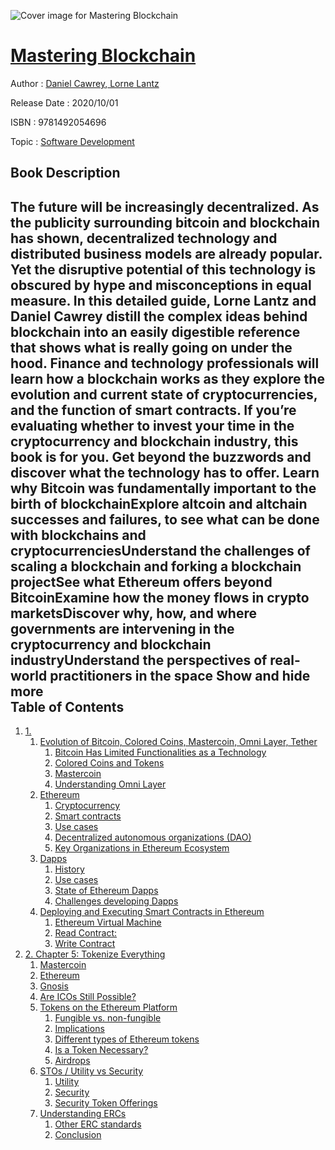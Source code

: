 ![Cover image for Mastering Blockchain](https://imgdetail.ebookreading.net/cover/cover/20200215/EB9781492054696.jpg)

[Mastering Blockchain](https://ebookreading.net/view/book/Mastering+Blockchain-EB9781492054696_1.html "Mastering Blockchain")
====================================================================================================================

Author : [Daniel Cawrey](https://ebookreading.net/search/author/Daniel+Cawrey),[ Lorne Lantz](https://ebookreading.net/search/author/+Lorne+Lantz)

Release Date : 2020/10/01

ISBN : 9781492054696

Topic : [Software Development](https://ebookreading.net/search/category/software-development)

Book Description
-----------------

 The future will be increasingly decentralized. As the publicity surrounding bitcoin and blockchain has shown, decentralized technology and distributed business models are already popular. Yet the disruptive potential of this technology is obscured by hype and misconceptions in equal measure. In this detailed guide, Lorne Lantz and Daniel Cawrey distill the complex ideas behind blockchain into an easily digestible reference that shows what is really going on under the hood.
Finance and technology professionals will learn how a blockchain works as they explore the evolution and current state of cryptocurrencies, and the function of smart contracts. If you’re evaluating whether to invest your time in the cryptocurrency and blockchain industry, this book is for you. Get beyond the buzzwords and discover what the technology has to offer.
Learn why Bitcoin was fundamentally important to the birth of blockchainExplore altcoin and altchain successes and failures, to see what can be done with blockchains and cryptocurrenciesUnderstand the challenges of scaling a blockchain and forking a blockchain projectSee what Ethereum offers beyond BitcoinExamine how the money flows in crypto marketsDiscover why, how, and where governments are intervening in the cryptocurrency and blockchain industryUnderstand the perspectives of real-world practitioners in the space        Show and hide more                
Table of Contents
-----------------

1. [1. ](https://ebookreading.net/view/book/Mastering+Blockchain-EB9781492054696_4.html#_idJvH0HA)
    1. [         Evolution of Bitcoin, Colored Coins, Mastercoin, Omni Layer, Tether        ](https://ebookreading.net/view/book/Mastering+Blockchain-EB9781492054696_4.html#evolution_of_bitcoi)
        1. [           Bitcoin Has Limited Functionalities as a Technology         ](https://ebookreading.net/view/book/Mastering+Blockchain-EB9781492054696_4.html#bitcoin_has_limited)
        1. [           Colored Coins and Tokens         ](https://ebookreading.net/view/book/Mastering+Blockchain-EB9781492054696_4.html#colored_coins_and_t)
        1. [           Mastercoin         ](https://ebookreading.net/view/book/Mastering+Blockchain-EB9781492054696_4.html#mastercoin)
        1. [           Understanding Omni Layer         ](https://ebookreading.net/view/book/Mastering+Blockchain-EB9781492054696_4.html#understanding_omni_)
    1. [         Ethereum                 ](https://ebookreading.net/view/book/Mastering+Blockchain-EB9781492054696_4.html#ethereum_idSW6rwR)
        1. [           Cryptocurrency         ](https://ebookreading.net/view/book/Mastering+Blockchain-EB9781492054696_4.html#cryptocurrency)
        1. [           Smart contracts         ](https://ebookreading.net/view/book/Mastering+Blockchain-EB9781492054696_4.html#smart_contracts)
        1. [           Use cases         ](https://ebookreading.net/view/book/Mastering+Blockchain-EB9781492054696_4.html#use_cases_idHDFmFC)
        1. [           Decentralized autonomous organizations (DAO)         ](https://ebookreading.net/view/book/Mastering+Blockchain-EB9781492054696_4.html#decentralized_auton)
        1. [           Key Organizations in Ethereum Ecosystem         ](https://ebookreading.net/view/book/Mastering+Blockchain-EB9781492054696_4.html#key_organizations_i)
    1. [         Dapps       ](https://ebookreading.net/view/book/Mastering+Blockchain-EB9781492054696_4.html#dapps_idvokIYR)
        1. [           History         ](https://ebookreading.net/view/book/Mastering+Blockchain-EB9781492054696_4.html#history_idJyCYPl)
        1. [           Use cases         ](https://ebookreading.net/view/book/Mastering+Blockchain-EB9781492054696_4.html#use_cases_idH2w7Iv)
        1. [           State of Ethereum Dapps         ](https://ebookreading.net/view/book/Mastering+Blockchain-EB9781492054696_4.html#state_of_ethereum_d)
        1. [           Challenges developing Dapps         ](https://ebookreading.net/view/book/Mastering+Blockchain-EB9781492054696_4.html#challenges_developi)
    1. [         Deploying and Executing Smart Contracts in  Ethereum        ](https://ebookreading.net/view/book/Mastering+Blockchain-EB9781492054696_4.html#deploying_and_execu)
        1. [           Ethereum Virtual Machine         ](https://ebookreading.net/view/book/Mastering+Blockchain-EB9781492054696_4.html#ethereum_virtual_ma)
        1. [           Read Contract:         ](https://ebookreading.net/view/book/Mastering+Blockchain-EB9781492054696_4.html#read_contract)
        1. [           Write Contract         ](https://ebookreading.net/view/book/Mastering+Blockchain-EB9781492054696_4.html#write_contract)
1. [2. Chapter 5: Tokenize Everything](https://ebookreading.net/view/book/Mastering+Blockchain-EB9781492054696_5.html#bitcoin_s_launch)
    1. [Mastercoin](https://ebookreading.net/view/book/Mastering+Blockchain-EB9781492054696_5.html#mastercoin)
    1. [Ethereum](https://ebookreading.net/view/book/Mastering+Blockchain-EB9781492054696_5.html#ethereum_idx01rbF)
    1. [Gnosis](https://ebookreading.net/view/book/Mastering+Blockchain-EB9781492054696_5.html#gnosis_idnwzeC1)
    1. [Are ICOs Still Possible?](https://ebookreading.net/view/book/Mastering+Blockchain-EB9781492054696_5.html#are_icos_still_poss)
    1. [Tokens on the Ethereum Platform](https://ebookreading.net/view/book/Mastering+Blockchain-EB9781492054696_5.html#tokens_on_the_ether)
        1. [Fungible vs. non-fungible](https://ebookreading.net/view/book/Mastering+Blockchain-EB9781492054696_5.html#fungible_vs_non_fun)
        1. [Implications](https://ebookreading.net/view/book/Mastering+Blockchain-EB9781492054696_5.html#implications)
        1. [Different types of Ethereum tokens](https://ebookreading.net/view/book/Mastering+Blockchain-EB9781492054696_5.html#different_types_of_)
        1. [Is a Token Necessary?](https://ebookreading.net/view/book/Mastering+Blockchain-EB9781492054696_5.html#is_a_token_necessar)
        1. [Airdrops](https://ebookreading.net/view/book/Mastering+Blockchain-EB9781492054696_5.html#airdrops_id7i1rXB)
    1. [STOs / Utility vs Security](https://ebookreading.net/view/book/Mastering+Blockchain-EB9781492054696_5.html#stos_utility_vs_sec)
        1. [Utility ](https://ebookreading.net/view/book/Mastering+Blockchain-EB9781492054696_5.html#utility_idz7Kj4p)
        1. [Security ](https://ebookreading.net/view/book/Mastering+Blockchain-EB9781492054696_5.html#security_idSKWGYy)
        1. [Security Token Offerings](https://ebookreading.net/view/book/Mastering+Blockchain-EB9781492054696_5.html#security_token_offe)
    1. [Understanding ERCs](https://ebookreading.net/view/book/Mastering+Blockchain-EB9781492054696_5.html#understanding_ercs)
        1. [Other ERC standards](https://ebookreading.net/view/book/Mastering+Blockchain-EB9781492054696_5.html#other_erc_standards)
        1. [Conclusion](https://ebookreading.net/view/book/Mastering+Blockchain-EB9781492054696_5.html#conclusion)
